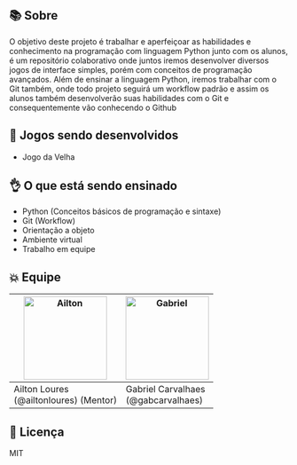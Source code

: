 ## :books: Sobre

O objetivo deste projeto é trabalhar e aperfeiçoar as habilidades e conhecimento na programação com linguagem Python junto com os alunos, 
é um repositório colaborativo onde juntos iremos desenvolver diversos jogos de interface simples, porém com conceitos de programação avançados.
Além de ensinar a linguagem Python, iremos trabalhar com o Git também, 
onde todo projeto seguirá um workflow padrão e assim os alunos também desenvolverão suas habilidades com o Git e consequentemente vão conhecendo o Github

## :construction: Jogos sendo desenvolvidos

* Jogo da Velha

## :ok_hand: O que está sendo ensinado

* Python (Conceitos básicos de programação e sintaxe)
* Git (Workflow)
* Orientação a objeto
* Ambiente virtual
* Trabalho em equipe

## :boom: Equipe 
| <img src="https://unavatar.now.sh/github/ailtonloures" alt="Ailton" width="150px" /> | <img src="https://unavatar.now.sh/github/gabcarvalhaes" alt="Gabriel" width="150px"/> |
| ------------------------------------------------------------ | ------------------------------------------------------------ |
| Ailton Loures <br/>(@ailtonloures) (Mentor)                | Gabriel Carvalhaes <br/> (@gabcarvalhaes)                         |

## :pencil: Licença

MIT
